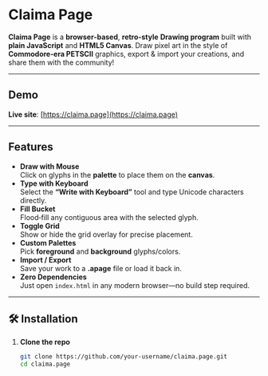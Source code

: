 # **Claima Page**

**Claima Page** is a **browser‑based**, **retro‑style** **Drawing program** built with **plain JavaScript** and **HTML5 Canvas**. Draw pixel art in the style of **Commodore‑era PETSCII** graphics, export & import your creations, and share them with the community!

---

##  **Demo**

**Live site**: [https://claima.page](https://claima.page)

---

##  **Features**

- **Draw with Mouse**  
  Click on glyphs in the **palette** to place them on the **canvas**.  
- **Type with Keyboard**  
  Select the **“Write with Keyboard”** tool and type Unicode characters directly.  
- **Fill Bucket**  
  Flood‑fill any contiguous area with the selected glyph.  
- **Toggle Grid**  
  Show or hide the grid overlay for precise placement.  
- **Custom Palettes**  
  Pick **foreground** and **background** glyphs/colors.  
- **Import / Export**  
  Save your work to a **.apage** file or load it back in.  
- **Zero Dependencies**  
  Just open `index.html` in any modern browser—no build step required.

---

## 🛠️ **Installation**

1. **Clone the repo**  
   ```bash
   git clone https://github.com/your-username/claima.page.git
   cd claima.page

